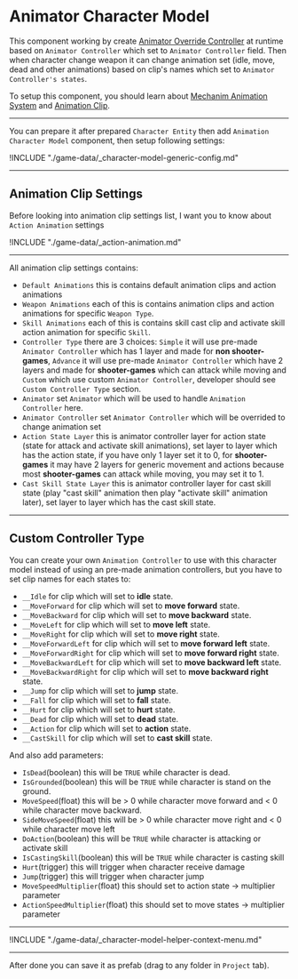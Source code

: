 # Animator Character Model

This component working by create [Animator Override Controller](https://docs.unity3d.com/Manual/AnimatorOverrideController.html) at runtime based on `Animator Controller` which set to `Animator Controller` field. Then when character change weapon it can change animation set (idle, move, dead and other animations) based on clip's names which set to `Animator Controller's states`.

To setup this component, you should learn about [Mechanim Animation System](https://docs.unity3d.com/Manual/AnimationOverview.html) and [Animation Clip](https://docs.unity3d.com/Manual/AnimationClips.html).

* * *

You can prepare it after prepared `Character Entity` then add `Animation Character Model` component, then setup following settings:

!INCLUDE "./game-data/_character-model-generic-config.md"

* * *

## Animation Clip Settings

Before looking into animation clip settings list, I want you to know about `Action Animation` settings

!INCLUDE "./game-data/_action-animation.md"

* * *

All animation clip settings contains:

*   `Default Animations` this is contains default animation clips and action animations
*   `Weapon Animations` each of this is contains animation clips and action animations for specific `Weapon Type`.
*   `Skill Animations` each of this is contains skill cast clip and activate skill action animation for specific `Skill`.
*   `Controller Type` there are 3 choices: `Simple` it will use pre-made `Animator Controller` which has 1 layer and made for **non shooter-games**, `Advance` it will use pre-made `Animator Controller` which have 2 layers and made for **shooter-games** which can attack while moving and `Custom` which use custom `Animator Controller`, developer should see `Custom Controller Type` section.
*   `Animator` set `Animator` which will be used to handle `Animation Controller` here.
*   `Animator Controller` set `Animator Controller` which will be overrided to change animation set
*   `Action State Layer` this is animator controller layer for action state (state for attack and activate skill animations), set layer to layer which has the action state, if you have only 1 layer set it to 0, for **shooter-games** it may have 2 layers for generic movement and actions because most **shooter-games** can attack while moving, you may set it to 1.
*   `Cast Skill State Layer` this is animator controller layer for cast skill state (play "cast skill" animation then play "activate skill" animation later), set layer to layer which has the cast skill state.

* * *

## Custom Controller Type

You can create your own `Animation Controller` to use with this character model instead of using an pre-made animation controllers, but you have to set clip names for each states to:

*   `__Idle` for clip which will set to **idle** state.
*   `__MoveForward` for clip which will set to **move forward** state.
*   `__MoveBackward` for clip which will set to **move backward** state.
*   `__MoveLeft` for clip which will set to **move left** state.
*   `__MoveRight` for clip which will set to **move right** state.
*   `__MoveForwardLeft` for clip which will set to **move forward left** state.
*   `__MoveForwardRight` for clip which will set to **move forward right** state.
*   `__MoveBackwardLeft` for clip which will set to **move backward left** state.
*   `__MoveBackwardRight` for clip which will set to **move backward right** state.
*   `__Jump` for clip which will set to **jump** state.
*   `__Fall` for clip which will set to **fall** state.
*   `__Hurt` for clip which will set to **hurt** state.
*   `__Dead` for clip which will set to **dead** state.
*   `__Action` for clip which will set to **action** state.
*   `__CastSkill` for clip which will set to **cast skill** state.

And also add parameters:

*   `IsDead`(boolean) this will be `TRUE` while character is dead.
*   `IsGrounded`(boolean) this will be `TRUE` while character is stand on the ground.
*   `MoveSpeed`(float) this will be > 0 while character move forward and < 0 while character move backward.
*   `SideMoveSpeed`(float) this will be > 0 while character move right and < 0 while character move left
*   `DoAction`(boolean) this will be `TRUE` while character is attacking or activate skill
*   `IsCastingSkill`(boolean) this will be `TRUE` while character is casting skill
*   `Hurt`(trigger) this will trigger when character receive damage
*   `Jump`(trigger) this will trigger when character jump
*   `MoveSpeedMultiplier`(float) this should set to action state -> multiplier parameter
*   `ActionSpeedMultiplier`(float) this should set to move states -> multiplier parameter

* * *

!INCLUDE "./game-data/_character-model-helper-context-menu.md"

* * *

After done you can save it as prefab (drag to any folder in `Project` tab).